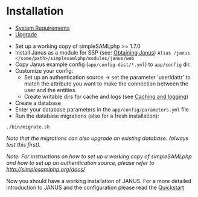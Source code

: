 Installation
============

- [System Requirements](system-requirements.md)
- [Upgrade](upgrade.md)

* Set up a working copy of simpleSAMLphp >= 1.7.0
* Install Janus as a module for SSP (see: [Obtaining Janus](obtain.md))
  ```Alias /janus </some/path>/simplesamlphp/modules/janus/web```
* Copy Janus example config (```app/config-dist/*.yml```) to ```app/config``` dir.
* Customize your config:
    *  Set up an authentication source -> set the parameter 'useridattr' to match the attribute you want to make the connection between the user and the entities.
    * Create writable dirs for cache and logs  (see [Caching and logging](caching-and-logging.md))
* Create a database
* Enter your database parameters in the ```app/config/parameters.yml``` file
* Run the database migrations (also for a fresh installation):
```
./bin/migrate.sh
```

*Note that the migrations can also upgrade an existing database. (always test this first).*

*Note: For instructions on how to set up a working copy of simpleSAMLphp and how to set up an authentication source, please refer to http://simplesamlphp.org/docs/*

Now you should have a working installation of JANUS. For a more detailed introduction to JANUS and the configuration please read the [Quickstart](../quickstart.md)
